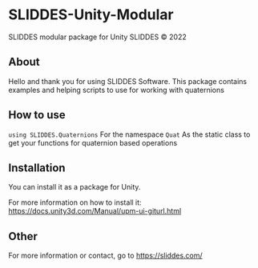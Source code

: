 # SLIDDES-Unity-Modular
SLIDDES modular package for Unity
SLIDDES © 2022

## About
Hello and thank you for using SLIDDES Software.
This package contains examples and helping scripts to use for working with quaternions

## How to use
`using SLIDDES.Quaternions` For the namespace
`Quat` As the static class to get your functions for quaternion based operations

## Installation
You can install it as a package for Unity.

For more information on how to install it:
https://docs.unity3d.com/Manual/upm-ui-giturl.html

## Other
For more information or contact, go to https://sliddes.com/